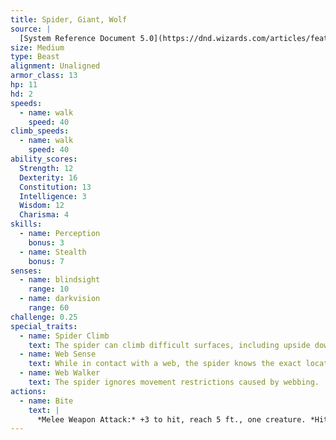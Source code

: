 ```yaml
---
title: Spider, Giant, Wolf
source: |
  [System Reference Document 5.0](https://dnd.wizards.com/articles/features/systems-reference-document-srd)
size: Medium
type: Beast
alignment: Unaligned
armor_class: 13
hp: 11
hd: 2
speeds:
  - name: walk
    speed: 40
climb_speeds:
  - name: walk
    speed: 40
ability_scores:
  Strength: 12
  Dexterity: 16
  Constitution: 13
  Intelligence: 3
  Wisdom: 12
  Charisma: 4
skills:
  - name: Perception
    bonus: 3
  - name: Stealth
    bonus: 7
senses:
  - name: blindsight
    range: 10
  - name: darkvision
    range: 60
challenge: 0.25
special_traits:
  - name: Spider Climb
    text: The spider can climb difficult surfaces, including upside down on ceilings, without needing to make an ability check.
  - name: Web Sense
    text: While in contact with a web, the spider knows the exact location of any other creature in contact with the same web.
  - name: Web Walker
    text: The spider ignores movement restrictions caused by webbing.
actions:
  - name: Bite
    text: |
      *Melee Weapon Attack:* +3 to hit, reach 5 ft., one creature. *Hit:* 4 (1d6 + 1) piercing damage, and the target must make a DC 11 Constitution saving throw, taking 7 (2d6) poison damage on a failed save, or half as much damage on a successful one. If the poison damage reduces the target to 0 hit points, the target is stable but poisoned for 1 hour, even after regaining hit points, and is paralyzed while poisoned in this way.
---
```

